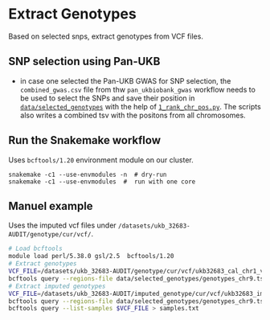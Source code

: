 # Extract Genotypes

Based on selected snps, extract genotypes from VCF files.

## SNP selection using Pan-UKB

- in case one selected the Pan-UKB GWAS for SNP selection, the `combined_gwas.csv` file
from thw `pan_ukbiobank_gwas` workflow needs to be used to select the SNPs and save their 
position in [`data/selected_genotypes`](data/selected_genotypes/README.md) with the help of 
[`1_rank_chr_pos.py`](1_rank_chr_pos.py). The scripts also writes a combined tsv with the positons from all chromosomes.

## Run the Snakemake workflow

Uses `bcftools/1.20` environment module on our cluster.

```
snakemake -c1 --use-envmodules -n  # dry-run
snakemake -c1 --use-envmodules  #  run with one core
```

## Manuel example

Uses the imputed vcf files under `/datasets/ukb_32683-AUDIT/genotype/cur/vcf/`.

```bash
# Load bcftools
module load perl/5.38.0 gsl/2.5  bcftools/1.20
# Extract genotypes
VCF_FILE=/datasets/ukb_32683-AUDIT/genotype/cur/vcf/ukb32683_cal_chr1_v2.vcf.gz
bcftools query --regions-file data/selected_genotypes/genotypes_chr9.tsv $VCF_FILE --format '%CHROM\t%POS\t%REF\t%ALT[\t%GT]\n' > chr1_genotypes.tsv
# Extract imputed genotypes
VCF_FILE=/datasets/ukb_32683-AUDIT/imputed_genotype/cur/vcf/ukb32683_imp_chr1_v3.vcf.gz
bcftools query --regions-file data/selected_genotypes/genotypes_chr9.tsv $VCF_FILE --format '%CHROM\t%POS\t%REF\t%ALT[\t%GT]\n' > chr1_genotypes.tsv
bcftools query --list-samples $VCF_FILE > samples.txt
```
